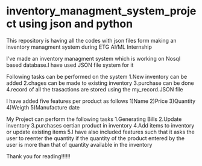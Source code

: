 # inventory_managment_system_project using json and python

This repository is having all the codes with json files form making an inventory managment system during ETG AI/ML Internship

I've made an inventory managment system which is working on Nosql based database.I have used JSON file system for it

Following tasks can be performed on the system
1.New inventory can be added
2.chages can be made to existing inventory
3.purchase can be done 
4.record of all the trasactions are stored using the my_record.JSON file 

I have added five features per product as follows
1)Name
2)Price
3)Quantity
4)Weigth
5)Manufacture date

My Project can perform the following tasks
1.Generating Bills
2.Update inventory 
3.purchases certian product in inventory
4.Add items to inventory or update existing items
5.I have also included features such that it asks the user to reenter the quantity if the quantity of the product entered by the user is more than that of quantity available in the inventory

Thank you for reading!!!!!!
